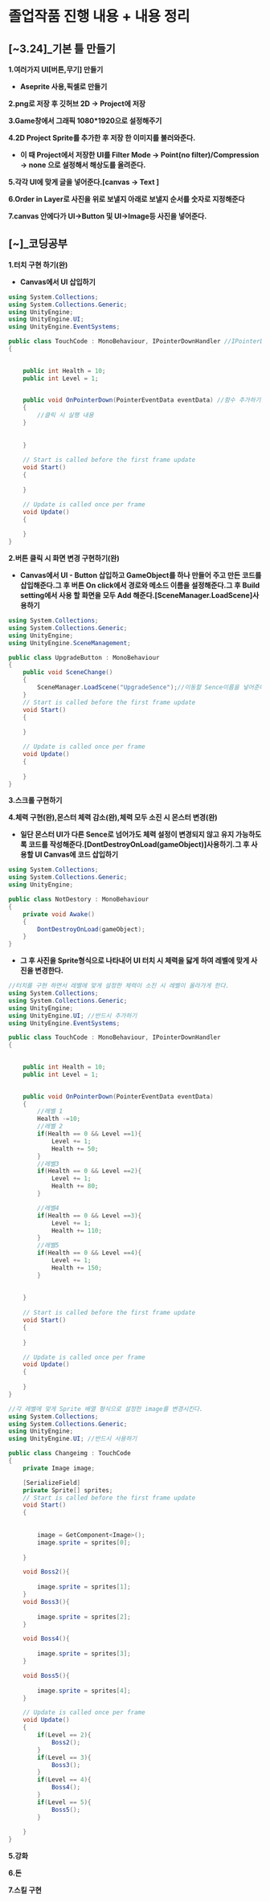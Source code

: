 # **졸업작품 진행 내용 + 내용 정리**

## **[~3.24]_기본 틀 만들기**

**1.여러가지 UI[버튼,무기] 만들기**
- **Aseprite 사용,픽셀로 만들기** 

**2.png로 저장 후 깃허브 2D -> Project에 저장**

**3.Game창에서 그래픽 1080*1920으로 설정해주기**

**4.2D Project Sprite를 추가한 후 저장 한 이미지를 불러와준다.**
- **이 때 Project에서 저장한 UI를 Filter Mode -> Point(no filter)/Compression -> none 으로 설정해서 해상도를 올려준다.**

**5.각각 UI에 맞게 글을 넣어준다.[canvas -> Text ]**

**6.Order in Layer로 사진을 위로 보낼지 아래로 보낼지 순서를 숫자로 지정해준다**

**7.canvas 안에다가 UI->Button 및 UI->Image등 사진을 넣어준다.**

## **[~]_코딩공부**
**1.터치 구현 하기(완)**
- **Canvas에서 UI 삽입하기**
```C#
using System.Collections;
using System.Collections.Generic;
using UnityEngine;
using UnityEngine.UI;
using UnityEngine.EventSystems;

public class TouchCode : MonoBehaviour, IPointerDownHandler //IPointerDownHandler 사용하기
{
   

    public int Health = 10;
    public int Level = 1;
    

    public void OnPointerDown(PointerEventData eventData) //함수 추가하기
    {
        //클릭 시 실행 내용     
    }
        
        
    }
      
    // Start is called before the first frame update
    void Start()
    {   
        
    }

    // Update is called once per frame
    void Update()
    {
        
    }
}

``` 

**2.버튼 클릭 시 화면 변경 구현하기(완)**
- **Canvas에서 UI - Button 삽입하고 GameObject를 하나 만들어 주고
만든 코드를 삽입해준다.그 후 버튼 On click에서 경로와 메소드 이름을 설정해준다.그 후 Build setting에서 사용 할 화면을 모두 Add 해준다.[SceneManager.LoadScene]사용하기**
```C#
using System.Collections;
using System.Collections.Generic;
using UnityEngine;
using UnityEngine.SceneManagement;

public class UpgradeButton : MonoBehaviour
{
    public void SceneChange()
    {
        SceneManager.LoadScene("UpgradeSence");//이동할 Sence이름을 넣어준다.
    }
    // Start is called before the first frame update
    void Start()
    {
        
    }

    // Update is called once per frame
    void Update()
    {
        
    }
}
```

**3.스크롤 구현하기**  

**4.체력 구현(완),몬스터 체력 감소(완),체력 모두 소진 시 몬스터 변경(완)**
- **일단 몬스터 UI가 다른 Sence로 넘어가도 체력 설정이 변경되지 않고 유지 가능하도록 코드를 작성해준다.[DontDestroyOnLoad(gameObject)]사용하기.그 후 사용할 UI Canvas에 코드 삽입하기**
```C#
using System.Collections;
using System.Collections.Generic;
using UnityEngine;

public class NotDestory : MonoBehaviour
{
    private void Awake()
    {
        DontDestroyOnLoad(gameObject);
    }
}
``` 
- **그 후 사진을 Sprite형식으로 나타내어 UI 터치 시 체력을 닳게 하여 레벨에 맞게 사진을 변경한다.**

```C#
//터치를 구현 하면서 레벨에 맞게 설정한 체력이 소진 시 레벨이 올라가게 한다.
using System.Collections;
using System.Collections.Generic;
using UnityEngine;
using UnityEngine.UI; //반드시 추가하기
using UnityEngine.EventSystems;

public class TouchCode : MonoBehaviour, IPointerDownHandler
{
   

    public int Health = 10;
    public int Level = 1;
    

    public void OnPointerDown(PointerEventData eventData)
    {
        //레벨 1
        Health -=10;
        //레벨 2
        if(Health == 0 && Level ==1){
            Level += 1;
            Health += 50;
        }
        //레벨3
        if(Health == 0 && Level ==2){
            Level += 1;
            Health += 80;
        }

        //레벨4
        if(Health == 0 && Level ==3){
            Level += 1;
            Health += 110;
        }
        //레벨5
        if(Health == 0 && Level ==4){
            Level += 1;
            Health += 150;
        }
        
        
    }
      
    // Start is called before the first frame update
    void Start()
    {   
        
    }

    // Update is called once per frame
    void Update()
    {
        
    }
}
```
```C#
//각 레벨에 맞게 Sprite 배열 형식으로 설정한 image를 변경시킨다.
using System.Collections;
using System.Collections.Generic;
using UnityEngine;
using UnityEngine.UI; //반드시 사용하기

public class Changeimg : TouchCode
{
    private Image image;

    [SerializeField]
    private Sprite[] sprites;
    // Start is called before the first frame update
    void Start()
    {
        
        
        image = GetComponent<Image>();
        image.sprite = sprites[0];
        
    }

    void Boss2(){
    
        image.sprite = sprites[1];
    }
    void Boss3(){
    
        image.sprite = sprites[2];
    }

    void Boss4(){
    
        image.sprite = sprites[3];
    }

    void Boss5(){
    
        image.sprite = sprites[4];
    }

    // Update is called once per frame
    void Update()
    {
        if(Level == 2){
            Boss2();
        }
        if(Level == 3){
            Boss3();
        }
        if(Level == 4){
            Boss4();
        }
        if(Level == 5){
            Boss5();
        }
        
    }
}

```

**5.강화**

**6.돈**

**7.스킬 구현**

